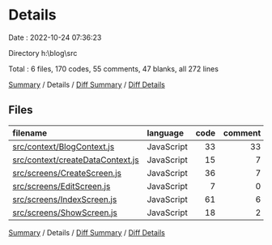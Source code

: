# Details

Date : 2022-10-24 07:36:23

Directory h:\\blog\\src

Total : 6 files,  170 codes, 55 comments, 47 blanks, all 272 lines

[Summary](results.md) / Details / [Diff Summary](diff.md) / [Diff Details](diff-details.md)

## Files
| filename | language | code | comment | blank | total |
| :--- | :--- | ---: | ---: | ---: | ---: |
| [src/context/BlogContext.js](/src/context/BlogContext.js) | JavaScript | 33 | 33 | 17 | 83 |
| [src/context/createDataContext.js](/src/context/createDataContext.js) | JavaScript | 15 | 7 | 6 | 28 |
| [src/screens/CreateScreen.js](/src/screens/CreateScreen.js) | JavaScript | 36 | 7 | 4 | 47 |
| [src/screens/EditScreen.js](/src/screens/EditScreen.js) | JavaScript | 7 | 0 | 4 | 11 |
| [src/screens/IndexScreen.js](/src/screens/IndexScreen.js) | JavaScript | 61 | 6 | 11 | 78 |
| [src/screens/ShowScreen.js](/src/screens/ShowScreen.js) | JavaScript | 18 | 2 | 5 | 25 |

[Summary](results.md) / Details / [Diff Summary](diff.md) / [Diff Details](diff-details.md)